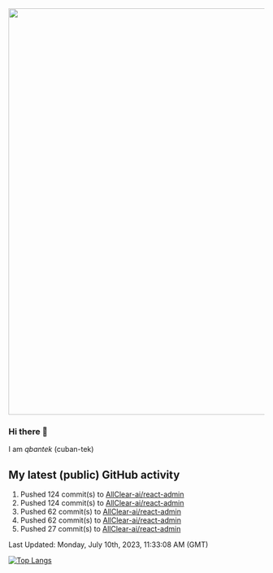 <img src="https://user-images.githubusercontent.com/1090192/231227350-b13c0797-9e41-42a4-ab5c-d0e234d2a3d2.png" width="800px" />

### Hi there 👋

I am *qbantek* (cuban-tek)

<!--
**qbantek/qbantek** is a ✨ _special_ ✨ repository because its `README.md` (this file) appears on your GitHub profile.

Here are some ideas to get you started:

- 🔭 I’m currently working on ...
- 🌱 I’m currently learning ...
- 👯 I’m looking to collaborate on ...
- 🤔 I’m looking for help with ...
- 💬 Ask me about ...
- 📫 How to reach me: ...
- 😄 Pronouns: ...
- ⚡ Fun fact: ...
-->

## My latest (public) GitHub activity
<!--RECENT_ACTIVITY:start-->
1. Pushed 124 commit(s) to [AllClear-ai/react-admin](https://github.com/AllClear-ai/react-admin)<br>
2. Pushed 124 commit(s) to [AllClear-ai/react-admin](https://github.com/AllClear-ai/react-admin)<br>
3. Pushed 62 commit(s) to [AllClear-ai/react-admin](https://github.com/AllClear-ai/react-admin)<br>
4. Pushed 62 commit(s) to [AllClear-ai/react-admin](https://github.com/AllClear-ai/react-admin)<br>
5. Pushed 27 commit(s) to [AllClear-ai/react-admin](https://github.com/AllClear-ai/react-admin)<br>
<!--RECENT_ACTIVITY:end-->

<!--RECENT_ACTIVITY:last_update-->
Last Updated: Monday, July 10th, 2023, 11:33:08 AM (GMT)
<!--RECENT_ACTIVITY:last_update_end-->


[![Top Langs](https://github-readme-stats.vercel.app/api/top-langs/?username=qbantek&langs_count=10&hide_progress=true)](https://github.com/anuraghazra/github-readme-stats)
